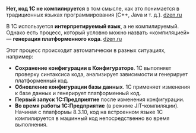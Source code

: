 **Нет, код 1С не компилируется** в том смысле, как это понимается в традиционных языках программирования (C++, Java и т. д.). [dzen.ru](https://dzen.ru/a/aErcg2SZYHY8cK-a)

В 1С используется **интерпретируемый язык**, а не компилируемый. Однако есть процесс, который условно можно назвать «компиляцией» — **генерация платформенного кода**. [dzen.ru](https://dzen.ru/a/aErcg2SZYHY8cK-a)

Этот процесс происходит автоматически в разных ситуациях, например:

- **Сохранение конфигурации в Конфигураторе**. 1С выполняет проверку синтаксиса кода, анализирует зависимости и генерирует платформенный код.
- **Обновление конфигурации базы данных**. 1С применяет изменения к базе данных и генерирует платформенный код.
- **Первый запуск 1С:Предприятие** после изменения конфигурации.
- **Во время работы 1С:Предприятие** (в режиме JIT-компиляции). Начиная с платформы 8.3.10, код на встроенном языке 1С компилируется в машинный код непосредственно во время выполнения.
